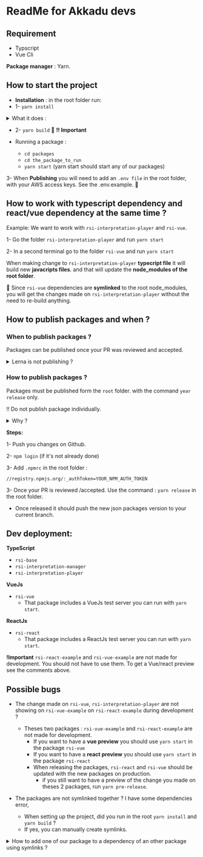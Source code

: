 # ReadMe for Akkadu devs



## Requirement
* Typscript
* Vue Cli

**Package manager** : Yarn.


## How to start the project

*  **Installation** : in the root folder run:
* 1- `yarn install` 
<details>
  <summary> What it does :</summary>
  <p> - It installs packages in all the modules of the folder packages </p>
  <p> - It creates symlinks </p>
</details>

* 2- `yarn build` 🚨 **!! Important**

* Running a package : 
  * `cd packages`
  * `cd the_package_to_run`
  * `yarn start` (yarn start should start any of our packages)



3- When **Publishing** you will need to add an `.env file` in the root folder, with your AWS access keys. See the .env.example. 🚨

## How to work with typescript dependency and react/vue dependency at the same time ?

Example: We want to work with `rsi-interpretation-player` and `rsi-vue`.

1- Go the folder `rsi-interpretation-player` and run `yarn start`

2- In a second terminal go to the folder `rsi-vue` and run `yarn start`

When making change to `rsi-interpretation-player` **typecript file** it will build new **javacripts files**. and that will update the **node_modules of the root folder**.

📌 Since `rsi-vue` dependencies are **symlinked** to the root node_modules, you will get the changes made on `rsi-interpretation-player` without the need to re-build anything.


## How to publish packages and when ? 

### When to publish packages ?

Packages can be published once your PR was reviewed and accepted.
<details>
    <summary> Lerna is not publishing ? </summary>
    <p>  Lerna will not release anything if the changes made were not pushed to github first.</p>
</details> 

### How to publish packages ?

Packages must be published form the `root` folder. with the command `year release` only. 

!! Do not publish package individually.


<details>
    <summary> Why ? </summary>
    <p>  When one package version change we want all the other packages having this dependency to also update and be published. Lerna does that for us.</p>
</details>

**Steps:**

1- Push you changes on Github.

2- `npm login` (if it's not already done)

3- Add `.npmrc` in the root folder : 
  ```
  //registry.npmjs.org/:_authToken=YOUR_NPM_AUTH_TOKEN
  ```

3- Once your PR is reviewed /accepted. Use the command :  `yarn release` in the root folder.

* Once released it should push the new json packages version to your current branch.

## Dev deployment:
**TypeScript**
* `rsi-base`
* `rsi-interpretation-manager`
* `rsi-interpretation-player`

**VueJs**
* `rsi-vue`
  * That package includes a VueJs test server you can run with `yarn start`.

**ReactJs**
* `rsi-react`
  * That package includes a ReactJs test server you can run with `yarn start`.

**!Important** `rsi-react-example` and `rsi-vue-example` are not made for development. 
You should not have to use them. To get a Vue/react preview see the comments above.

## Possible bugs
* The change made on `rsi-vue`, `rsi-interpretation-player` are not showing on `rsi-vue-example` on `rsi-react-example` during development ?
  * Theses two packages : `rsi-vue-example` and `rsi-react-example` are not made for development.
    * If you want to have a **vue preview** you should use `yarn start` in the package `rsi-vue`
    * If you want to have a **react preview** you should use `yarn start` in the package `rsi-react`
    * When releasing the packages, `rsi-react` and `rsi-vue` should be updated with the new packages on production.
       * if you still want to have a preview of the change you made on theses 2 packages, run `yarn pre-release`.




* The packages are not symlinked together ? I have some dependencies error,
  * When setting up the project, did you run in the root `yarn install` and `yarn build` ?
  * If yes, you can manually create symlinks.
<details>
    <summary> How to add one of our package to a dependency of an other package using symlinks ? </summary>
    <p>If we wanted to add the my-design-system-button as a dependency to our my-design-system-form and have Lerna symlink them, we can do so by cd into that package</p>
    <p></p>
    <p><i> cd my-design-system-form</i> </p>
    <p>and then running the following:</p>
    <p> <i> lerna add @my-scope-name/design-system-button --scope=@my-scope-name/my-design-system-form </i><p>
    <p>This will update the package.json of @my-scope-name/my-design-system-form.</p>
</details>


